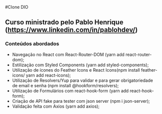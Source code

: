 #Clone DIO

## Curso ministrado pelo Pablo Henrique (https://www.linkedin.com/in/pablohdev/)

### Conteúdos abordados

- Navegação no React com  React-Router-DOM (yarn add react-router-dom);
- Estilização com Styled Components (yarn add styled-components);
- Utilização de ícones do Feather Icons e React Icons(npm install feather-icons/ yarn add          react-icons);
- Utilização de Resolvers/Yup para validar e para gerar obrigatoriedade de email e senha (npm install @hookform/resolvers);
- Utilização de Formulários com react-hook-form (yarn add react-hook-form);
- Criação de API fake para tester com json server (npm i json-server);
- Validação feita com Axios (yarn add axios);